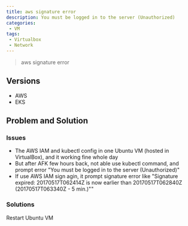 ```yaml
---
title: aws signature error 
description: You must be logged in to the server (Unauthorized)
categories:
 - VM
tags:
 - Virtualbox
 - Network
---
```


> aws signature error

## Versions

 - AWS
 - EKS

## Problem and Solution

### Issues

- The AWS IAM and kubectl config in one Ubuntu VM (hosted in VirtualBox), and it working fine whole day
- But after AFK few hours back, not able use kubectl command, and prompt error "You must be logged in to the server (Unauthorized)"
- If use AWS IAM sign agin, it prompt signature error like "Signature expired: 20170517T062414Z is now earlier than 20170517T062840Z (20170517T063340Z - 5 min.)""


### Solutions

Restart Ubuntu VM